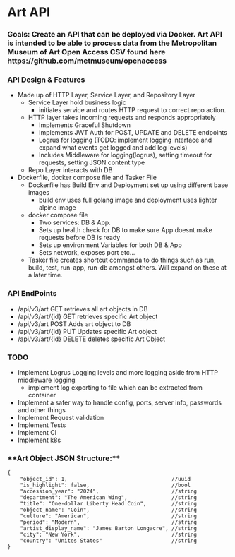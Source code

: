 <h1>Art API</h1>

<h3>Goals: Create an API that can be deployed via Docker. Art API is intended to be able to process data from the Metropolitan Museum of Art Open Access CSV found here https://github.com/metmuseum/openaccess</h3>

<h3>API Design & Features</h3>

- Made up of HTTP Layer, Service Layer, and Repository Layer
    - Service Layer hold business logic
        - initiates service and routes HTTP request to correct repo action.
    - HTTP layer takes incoming requests and responds appropriately
        - Implements Graceful Shutdown 
        - Implements JWT Auth for POST, UPDATE and DELETE endpoints
        - Logrus for logging (TODO: implement logging interface and expand what events get logged and add log levels)
        - Includes Middleware for logging(logrus), setting timeout for requests, setting JSON content type
    - Repo Layer interacts with DB
- Dockerfile, docker compose file and Tasker File
    - Dockerfile has Build Env and Deployment set up using different base images
        - build env uses full golang image and deployment uses lighter alpine image
    - docker compose file 
        - Two services: DB & App.
        - Sets up health check for DB to make sure App doesnt make requests before DB is ready
        - Sets up environment Variables for both DB & App
        - Sets network, exposes port etc...
    - Tasker file creates shortcut commanda to do things such as run, build, test, run-app, run-db amongst others. Will expand on these at a later time.  

<h3>API EndPoints</h3>

- /api/v3/art       GET retrieves all art objects in DB
- /api/v3/art/{id}  GET retrieves specific Art object
- /api/v3/art       POST Adds art object  to DB
- /api/v3/art/{id}  PUT Updates specific Art object
- /api/v3/art/{id}  DELETE deletes specific Art Object

<h3>TODO</h3>

- Implement Logrus Logging levels and more logging aside from HTTP middleware logging
    - implement log exporting to file which can be extracted from container
- Implement a safer way to handle config, ports, server info, passwords and other things
- Implement Request validation
- Implement Tests
- Implement CI
- Implement k8s 


<h3>**Art Object  JSON Structure:**</h3>

```
{
    "object_id": 1,                                 //uuid   
    "is_highlight": false,                          //bool
    "accession_year": "2024",                       //string
    "department": "The American Wing",              //string
    "title": "One-dollar Liberty Head Coin",        //string
    "object_name": "Coin",                          //string
    "culture": "American",                          //string
    "period": "Modern",                             //string
    "artist_display_name": "James Barton Longacre", //string
    "city": "New York",                             //string 
    "country": "Unites States"                      //string 
}
```



